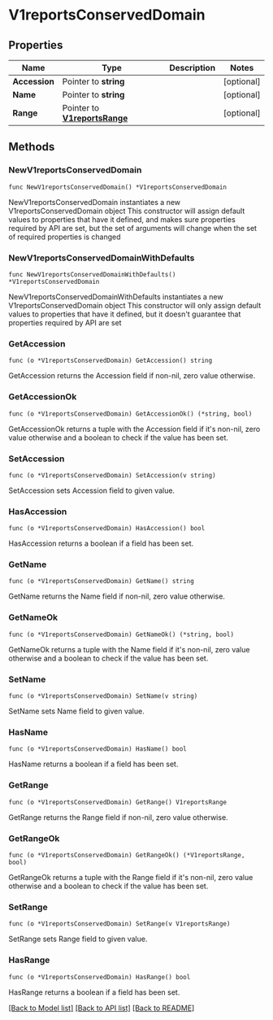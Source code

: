 # V1reportsConservedDomain

## Properties

Name | Type | Description | Notes
------------ | ------------- | ------------- | -------------
**Accession** | Pointer to **string** |  | [optional] 
**Name** | Pointer to **string** |  | [optional] 
**Range** | Pointer to [**V1reportsRange**](V1reportsRange.md) |  | [optional] 

## Methods

### NewV1reportsConservedDomain

`func NewV1reportsConservedDomain() *V1reportsConservedDomain`

NewV1reportsConservedDomain instantiates a new V1reportsConservedDomain object
This constructor will assign default values to properties that have it defined,
and makes sure properties required by API are set, but the set of arguments
will change when the set of required properties is changed

### NewV1reportsConservedDomainWithDefaults

`func NewV1reportsConservedDomainWithDefaults() *V1reportsConservedDomain`

NewV1reportsConservedDomainWithDefaults instantiates a new V1reportsConservedDomain object
This constructor will only assign default values to properties that have it defined,
but it doesn't guarantee that properties required by API are set

### GetAccession

`func (o *V1reportsConservedDomain) GetAccession() string`

GetAccession returns the Accession field if non-nil, zero value otherwise.

### GetAccessionOk

`func (o *V1reportsConservedDomain) GetAccessionOk() (*string, bool)`

GetAccessionOk returns a tuple with the Accession field if it's non-nil, zero value otherwise
and a boolean to check if the value has been set.

### SetAccession

`func (o *V1reportsConservedDomain) SetAccession(v string)`

SetAccession sets Accession field to given value.

### HasAccession

`func (o *V1reportsConservedDomain) HasAccession() bool`

HasAccession returns a boolean if a field has been set.

### GetName

`func (o *V1reportsConservedDomain) GetName() string`

GetName returns the Name field if non-nil, zero value otherwise.

### GetNameOk

`func (o *V1reportsConservedDomain) GetNameOk() (*string, bool)`

GetNameOk returns a tuple with the Name field if it's non-nil, zero value otherwise
and a boolean to check if the value has been set.

### SetName

`func (o *V1reportsConservedDomain) SetName(v string)`

SetName sets Name field to given value.

### HasName

`func (o *V1reportsConservedDomain) HasName() bool`

HasName returns a boolean if a field has been set.

### GetRange

`func (o *V1reportsConservedDomain) GetRange() V1reportsRange`

GetRange returns the Range field if non-nil, zero value otherwise.

### GetRangeOk

`func (o *V1reportsConservedDomain) GetRangeOk() (*V1reportsRange, bool)`

GetRangeOk returns a tuple with the Range field if it's non-nil, zero value otherwise
and a boolean to check if the value has been set.

### SetRange

`func (o *V1reportsConservedDomain) SetRange(v V1reportsRange)`

SetRange sets Range field to given value.

### HasRange

`func (o *V1reportsConservedDomain) HasRange() bool`

HasRange returns a boolean if a field has been set.


[[Back to Model list]](../README.md#documentation-for-models) [[Back to API list]](../README.md#documentation-for-api-endpoints) [[Back to README]](../README.md)


